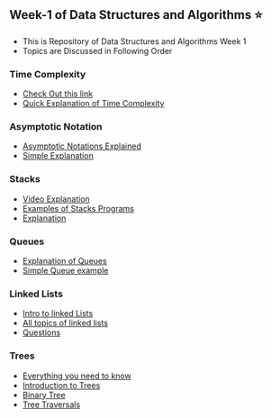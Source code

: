 ## Week-1 of Data Structures and Algorithms :star:


- This is Repository of Data Structures and Algorithms Week 1
- Topics are Discussed in Following Order


###  Time Complexity  
- [Check Out this link](https://www.studytonight.com/data-structures/time-complexity-of-algorithms)
- [Quick Explanation of Time Complexity](https://www.hackerearth.com/practice/basic-programming/complexity-analysis/time-and-space-complexity/tutorial/)

### Asymptotic Notation 
- [Asymptotic Notations Explained](https://learnxinyminutes.com/docs/asymptotic-notation/)
- [Simple Explanation](https://www.tutorialspoint.com/data_structures_algorithms/asymptotic_analysis)

### Stacks 
- [Video Explanation](https://www.youtube.com/watch?v=sFVxsglODoo)
- [Examples of Stacks Programs](https://www.sanfoundry.com/c-programming-examples-stacks/)
- [Explanation](https://www.tutorialspoint.com/data_structures_algorithms/stack_algorithm)

### Queues
- [Explanation of Queues](https://www.tutorialspoint.com/data_structures_algorithms/dsa_queue)
- [Simple Queue example](https://www.c-lang.thiyagaraaj.com/data-structures/c-queue-programs/simple-queue-program-in-c-programming)

###  Linked Lists
- [Intro to linked Lists](https://www.tutorialspoint.com/data_structures_algorithms/linked_list_algorithms)
- [All topics of linked lists](https://www.geeksforgeeks.org/data-structures/linked-list/)
- [Questions](https://medium.com/@codingfreak/linked-list-interview-questions-and-practice-problems-55f75302d613)

### Trees
- [Everything you need to know](https://dev.to/teekay/everything-you-need-to-know-about-tree-data-structures-2599)
- [Introduction to Trees](https://www.tutorialspoint.com/data_structures_algorithms/tree_data_structure)
- [Binary Tree](https://www.geeksforgeeks.org/binary-tree-data-structure/)
- [Tree Traversals](https://www.youtube.com/watch?v=-b2lciNd2L4)

